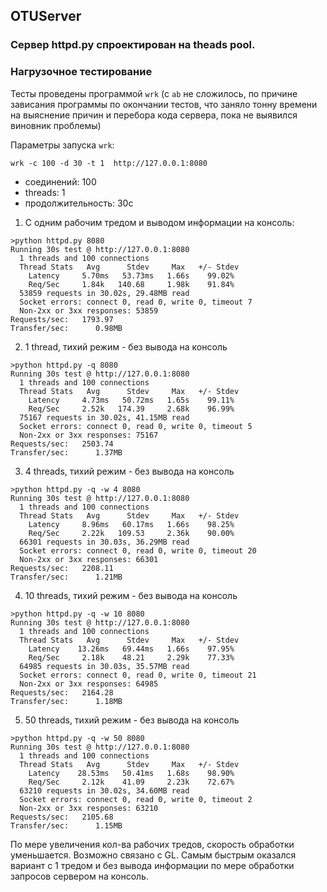 ## OTUServer

### Сервер httpd.py спроектирован на theads pool.

### Нагрузочное тестирование

Тесты проведены программой `wrk` (с `ab` не сложилось, по причине зависания программы по окончании тестов, что заняло
тонну времени на выяснение причин и перебора кода сервера, пока не выявился виновник проблемы)

Параметры запуска `wrk`:

```shell
wrk -c 100 -d 30 -t 1  http://127.0.0.1:8080
```

- соединений:          100
- threads:            1
- продолжительность:  30c

1. С одним рабочим тредом и выводом информации на консоль:

```shell
>python httpd.py 8080
Running 30s test @ http://127.0.0.1:8080
  1 threads and 100 connections
  Thread Stats   Avg      Stdev     Max   +/- Stdev
    Latency     5.70ms   53.73ms   1.66s    99.02%
    Req/Sec     1.84k   140.68     1.98k    91.84%
  53859 requests in 30.02s, 29.48MB read
  Socket errors: connect 0, read 0, write 0, timeout 7
  Non-2xx or 3xx responses: 53859
Requests/sec:   1793.97
Transfer/sec:      0.98MB
```

2. 1 thread, тихий режим - без вывода на консоль

```shell
>python httpd.py -q 8080 
Running 30s test @ http://127.0.0.1:8080
  1 threads and 100 connections
  Thread Stats   Avg      Stdev     Max   +/- Stdev
    Latency     4.73ms   50.72ms   1.65s    99.11%
    Req/Sec     2.52k   174.39     2.68k    96.99%
  75167 requests in 30.02s, 41.15MB read
  Socket errors: connect 0, read 0, write 0, timeout 5
  Non-2xx or 3xx responses: 75167
Requests/sec:   2503.74
Transfer/sec:      1.37MB
``` 

3. 4 threads, тихий режим - без вывода на консоль

```shell
>python httpd.py -q -w 4 8080
Running 30s test @ http://127.0.0.1:8080
  1 threads and 100 connections
  Thread Stats   Avg      Stdev     Max   +/- Stdev
    Latency     8.96ms   60.17ms   1.66s    98.25%
    Req/Sec     2.22k   109.53     2.36k    90.00%
  66301 requests in 30.03s, 36.29MB read
  Socket errors: connect 0, read 0, write 0, timeout 20
  Non-2xx or 3xx responses: 66301
Requests/sec:   2208.11
Transfer/sec:      1.21MB
```

4. 10 threads, тихий режим - без вывода на консоль

```shell
>python httpd.py -q -w 10 8080
Running 30s test @ http://127.0.0.1:8080
  1 threads and 100 connections
  Thread Stats   Avg      Stdev     Max   +/- Stdev
    Latency    13.26ms   69.44ms   1.66s    97.95%
    Req/Sec     2.18k    48.21     2.29k    77.33%
  64985 requests in 30.03s, 35.57MB read
  Socket errors: connect 0, read 0, write 0, timeout 21
  Non-2xx or 3xx responses: 64985
Requests/sec:   2164.28
Transfer/sec:      1.18MB
``` 

5. 50 threads, тихий режим - без вывода на консоль

```shell
>python httpd.py -q -w 50 8080
Running 30s test @ http://127.0.0.1:8080
  1 threads and 100 connections
  Thread Stats   Avg      Stdev     Max   +/- Stdev
    Latency    28.53ms   50.41ms   1.68s    98.90%
    Req/Sec     2.12k    41.09     2.23k    72.67%
  63210 requests in 30.02s, 34.60MB read
  Socket errors: connect 0, read 0, write 0, timeout 2
  Non-2xx or 3xx responses: 63210
Requests/sec:   2105.68
Transfer/sec:      1.15MB
```

По мере увеличения кол-ва рабочих тредов, скорость обработки уменьшается. Возможно связано с GL.
Самым быстрым оказался вариант с 1 тредом и без вывода информации по мере обработки запросов сервером на консоль.
